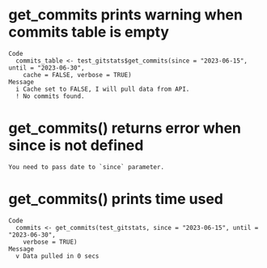 # get_commits prints warning when commits table is empty

    Code
      commits_table <- test_gitstats$get_commits(since = "2023-06-15", until = "2023-06-30",
        cache = FALSE, verbose = TRUE)
    Message
      i Cache set to FALSE, I will pull data from API.
      ! No commits found.

# get_commits() returns error when since is not defined

    You need to pass date to `since` parameter.

# get_commits() prints time used

    Code
      commits <- get_commits(test_gitstats, since = "2023-06-15", until = "2023-06-30",
        verbose = TRUE)
    Message
      v Data pulled in 0 secs

